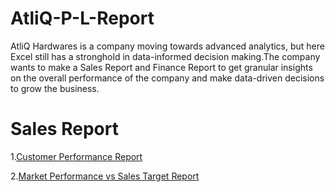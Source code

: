 # AtliQ-P-L-Report
AtliQ Hardwares is a company moving towards advanced analytics, but here Excel still has a stronghold in data-informed decision making.The company wants to make a Sales Report and Finance Report to get granular insights on the overall performance of the company and make data-driven decisions to grow the business.
# Sales Report
1.[Customer Performance Report](https://github.com/Aman2001b/AtliQ-P-L-Report/blob/main/Customer_performance(Net%20Sales).pdf)


2.[Market Performance vs Sales Target Report](https://github.com/Aman2001b/AtliQ-P-L-Report/blob/main/market_perf_vs_target2021.pdf)
